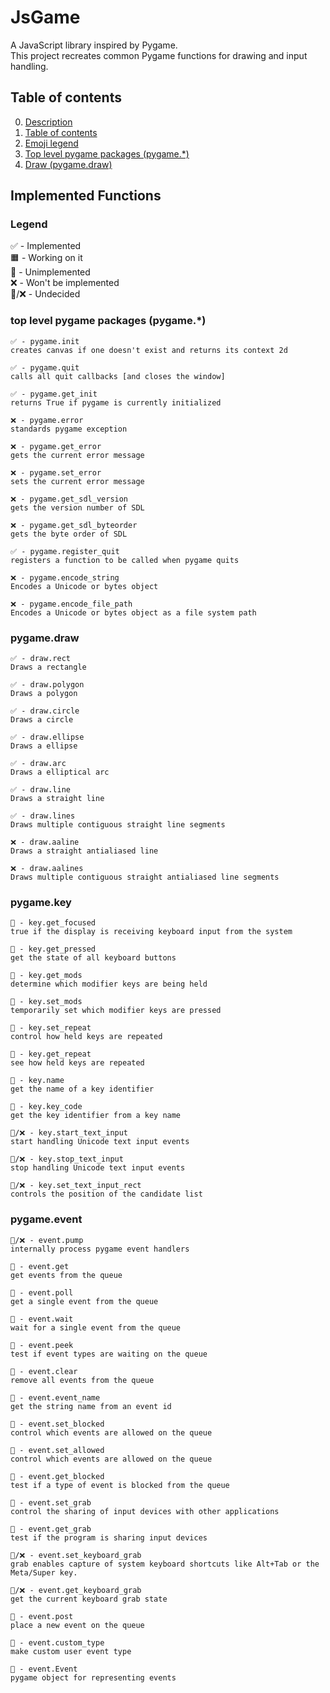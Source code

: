 # JsGame

A JavaScript library inspired by Pygame.  
This project recreates common Pygame functions for drawing and input handling.

## Table of contents

0. [Description](#jsgame)
1. [Table of contents](#table-of-contents)
2. [Emoji legend](#legend)
3. [Top level pygame packages (pygame.*)](#top-level-pygame-packages-pygame)
4. [Draw (pygame.draw)](#pygamedraw)

## Implemented Functions
### Legend
✅ - Implemented<br>
🟧 - Working on it<br>
🔳 - Unimplemented<br>
❌ - Won't be implemented<br>
🔳/❌ - Undecided<br>

### top level pygame packages (pygame.*)
```
✅ - pygame.init
creates canvas if one doesn't exist and returns its context 2d

✅ - pygame.quit
calls all quit callbacks [and closes the window]

✅ - pygame.get_init
returns True if pygame is currently initialized

❌ - pygame.error
standards pygame exception

❌ - pygame.get_error
gets the current error message

❌ - pygame.set_error
sets the current error message

❌ - pygame.get_sdl_version
gets the version number of SDL

❌ - pygame.get_sdl_byteorder
gets the byte order of SDL

✅ - pygame.register_quit
registers a function to be called when pygame quits

❌ - pygame.encode_string
Encodes a Unicode or bytes object

❌ - pygame.encode_file_path
Encodes a Unicode or bytes object as a file system path
```

### pygame.draw
```
✅ - draw.rect
Draws a rectangle

✅ - draw.polygon
Draws a polygon

✅ - draw.circle
Draws a circle

✅ - draw.ellipse
Draws a ellipse

✅ - draw.arc
Draws a elliptical arc

✅ - draw.line
Draws a straight line

✅ - draw.lines
Draws multiple contiguous straight line segments

❌ - draw.aaline
Draws a straight antialiased line

❌ - draw.aalines
Draws multiple contiguous straight antialiased line segments
```

### pygame.key
```
🔳 - key.get_focused
true if the display is receiving keyboard input from the system

🔳 - key.get_pressed
get the state of all keyboard buttons

🔳 - key.get_mods
determine which modifier keys are being held

🔳 - key.set_mods
temporarily set which modifier keys are pressed

🔳 - key.set_repeat
control how held keys are repeated

🔳 - key.get_repeat
see how held keys are repeated

🔳 - key.name
get the name of a key identifier

🔳 - key.key_code
get the key identifier from a key name

🔳/❌ - key.start_text_input
start handling Unicode text input events

🔳/❌ - key.stop_text_input
stop handling Unicode text input events

🔳/❌ - key.set_text_input_rect
controls the position of the candidate list
```

### pygame.event
```
🔳/❌ - event.pump
internally process pygame event handlers

🔳 - event.get
get events from the queue

🔳 - event.poll
get a single event from the queue

🔳 - event.wait
wait for a single event from the queue

🔳 - event.peek
test if event types are waiting on the queue

🔳 - event.clear
remove all events from the queue

🔳 - event.event_name
get the string name from an event id

🔳 - event.set_blocked
control which events are allowed on the queue

🔳 - event.set_allowed
control which events are allowed on the queue

🔳 - event.get_blocked
test if a type of event is blocked from the queue

🔳 - event.set_grab
control the sharing of input devices with other applications

🔳 - event.get_grab
test if the program is sharing input devices

🔳/❌ - event.set_keyboard_grab
grab enables capture of system keyboard shortcuts like Alt+Tab or the Meta/Super key.

🔳/❌ - event.get_keyboard_grab
get the current keyboard grab state

🔳 - event.post
place a new event on the queue

🔳 - event.custom_type
make custom user event type

🔳 - event.Event
pygame object for representing events
```